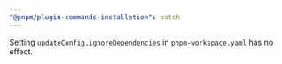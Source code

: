 ```yaml
---
"@pnpm/plugin-commands-installation": patch
---
```


Setting `updateConfig.ignoreDependencies` in `pnpm-workspace.yaml` has no effect.
